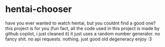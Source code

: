 # hentai-chooser
have you ever wanted to watch hentai, but you couldnt find a good one? this project is for you
(fun fact, all the code used in this project is made by github copilot, i just cleaned it)
it just uses a random number generator. no fancy shit. no api requests. nothing. just good old degeneracy
enjoy :3
